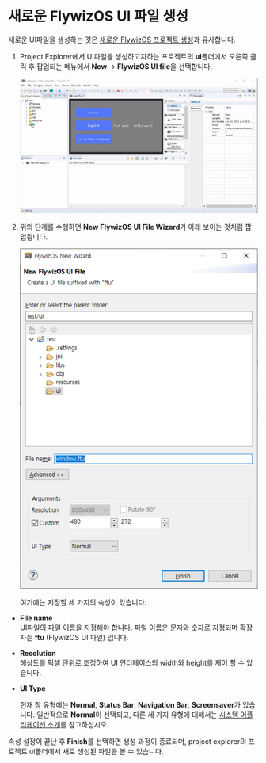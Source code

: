 # <span id="new_flythings_project">새로운 FlywizOS UI 파일 생성</span>  
새로운 UI파일을 생성하는 것은 [새로운 FlywizOS 프로젝트 생성](new_flythings_project.md#new_flythings_project)과 유사합니다.
1. Project Explorer에서 UI파일을 생성하고자하는 프로젝트의  **ui**폴더에서 오른쪽 클릭 후 팝업되는 메뉴에서 **New** -> **FlywizOS UI file**을 선택합니다.

   ![](assets/ide/new_ftu.gif)  
2. 위의 단계를 수행하면 **New FlywizOS UI File Wizard**가 아래 보이는 것처럼 팝업됩니다.

   ![新建UI文件向导](assets/ide/wizard_new_ftu.png)  

   여기에는 지정할 세 가지의 속성이 있습니다.
   
  * **File name**   
     UI파일의 파일 이름을 지정해야 합니다. 파일 이름은 문자와 숫자로 지정되며 확장자는 **ftu** (FlywizOS UI 파일) 입니다.
     
   * **Resolution**  
      해상도를 픽셀 단위로 조정하여 UI 인터페이스의 width와 height를 제어 할 수 있습니다.
      
   * **UI Type**   

        현재 창 유형에는 **Normal**, **Status Bar**, **Navigation Bar**, **Screensaver**가 있습니다. 일반적으로 **Normal**이 선택되고, 다른 세 가지 유형에 대해서는 [시스템 어플리케이션 소개](system_app.md)를 참고하십시오.

 속성 설정이 끝난 후 **Finish**를 선택하면 생성 과정이 종료되며, project explorer의 프로젝트 ui폴더에서 새로 생성된 파일을 볼 수 있습니다.

 

 

 

 

 

 

 

 